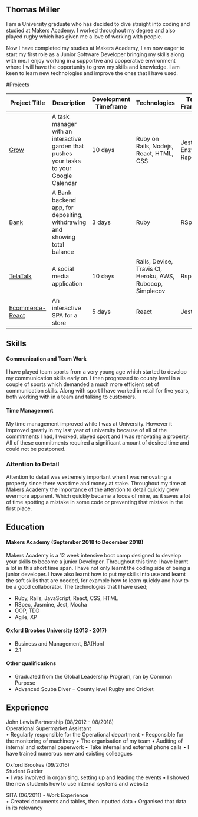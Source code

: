 ## Thomas Miller

I am a University graduate who has decided to dive straight into coding and studied at Makers Academy. I worked throughout my degree and also played rugby which has given me a love of working with people. 

Now I have completed my studies at Makers Academy, I am now eager to start my first role as a Junior Software Developer bringing my skills along with me. I enjoy working in a supportive and cooperative environment where I will have the opportunity to grow my skills and knowledge. I am keen to learn new technologies and improve the ones that I have used.

#Projects

|Project Title | Description | Development Timeframe | Technologies | Testing Framework |
|--------------|-------------|-----------------------|--------------|-------------------|
|[Grow](https://github.com/T-Miller0/final-project)| A task manager with an interactive garden that pushes your tasks to your Google Calendar | 10 days | Ruby on Rails, Nodejs, React, HTML, CSS | Jest, Enzyme, Rspec |
|[Bank](https://github.com/T-Miller0/tech-test-Bank)| A Bank backend app, for depositing, withdrawing and showing total balance | 3 days | Ruby | RSpec |
|[TelaTalk](https://github.com/T-Miller0/Team-Tela)| A social media application | 10 days | Rails, Devise, Travis CI, Heroku, AWS, Rubocop, Simplecov | Rspec |
|[Ecommerce-React](https://github.com/T-Miller0/ecommerce-react)| An interactive SPA for a store | 5 days | React | Jest |


## Skills

#### Communication and Team Work

I have played team sports from a very young age which started to develop my communication skills early on. I then progressed to county level in a couple of sports which demanded a much more efficient set of communication skills. Along with sport I have worked in retail for five years, both working with in a team and talking to customers.

#### Time Management

My time management improved while I was at University. However it improved greatly in my last year of university because of all of the commitments I had, I worked, played sport and I was renovating a property. All of these commitments required a significant amount of desired time and could not be postponed.

### Attention to Detail

Attention to detail was extremely important when I was renovating a property since there was time and money at stake. Throughout my time at Makers Academy the importance of the attention to detail quickly grew evermore apparent. Which quickly became a focus of mine, as it saves a lot of time spotting a mistake in some code or preventing that mistake in the first place.

## Education

#### Makers Academy (September 2018 to December 2018)

Makers Academy is a 12 week intensive boot camp designed to develop your skills to become a junior Developer. Throughout this time I have learnt a lot in this short time span. I have not only learnt the coding side of being a junior developer. I have also learnt how to put my skills into use and learnt the soft skills that are needed, for example how to learn quickly and how to be a good collaborator.
The technologies that I have used;
- Ruby, Rails, JavaScript, React, CSS, HTML
- RSpec, Jasmine, Jest, Mocha
- OOP, TDD
- Agile, XP

#### Oxford Brookes University (2013 - 2017)

- Business and Management, BA(Hon) 
- 2.1


#### Other qualifications
- Graduated from the Global Leadership Program, ran by Common Purpose
- Advanced Scuba Diver
= County level Rugby and Cricket

## Experience

John Lewis Partnership (08/2012 - 08/2018)    
Operational Supermarket Assistant  
•	Regularly responsible for the Operational department
•	Responsible for the monitoring of machinery
•	The organisation of my team
•	Auditing of internal and external paperwork
•	Take internal and external phone calls
•	I have trained numerous new and existing colleagues

Oxford Brookes (09/2016)   
Student Guider  
•	I was involved in organising, setting up and leading the events
•	I showed the new students how to use internal systems and website

SITA (06/2011) - Work Experience												
•	Created documents and tables, then inputted data
•	Organised that data in its relevancy
